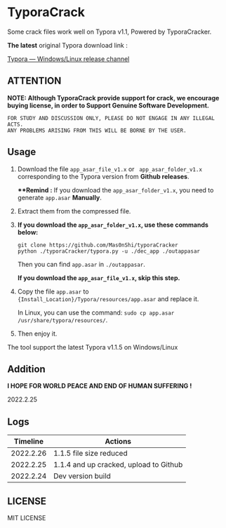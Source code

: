 # TyporaCrack

Some crack files work well on Typora v1.1, Powered by TyporaCracker.



**The latest** original Typora download link : 

[Typora — Windows/Linux release channel](https://typora.io/releases/all)





## ATTENTION

**NOTE: Although TyporaCrack provide support for crack, we encourage buying license, in order to Support Genuine Software Development.**



```
FOR STUDY AND DISCUSSION ONLY, PLEASE DO NOT ENGAGE IN ANY ILLEGAL ACTS.
ANY PROBLEMS ARISING FROM THIS WILL BE BORNE BY THE USER.
```



## Usage

1. Download the file `app_asar_file_v1.x` or ` app_asar_folder_v1.x` corresponding to the Typora version from **Github releases**. 

   **\*\*Remind :** If you download the `app_asar_folder_v1.x`, you need to generate `app.asar` **Manually**. 

   

2. Extract them from the compressed file.

3. **If you download the `app_asar_folder_v1.x`, use these commands below:**

   ```
   git clone https://github.com/Mas0nShi/typoraCracker
   python ./typoraCracker/typora.py -u ./dec_app ./outappasar
   ```

   Then you can find `app.asar` in `./outappasar`.

   **If you download the `app_asar_file_v1.x`, skip this step.**

   

4. Copy the file `app.asar` to `{Install_Location}/Typora/resources/app.asar` and replace it. 

   In Linux, you can use the command: `sudo cp app.asar /usr/share/typora/resources/`.

2. Then enjoy it.



The tool support the latest Typora v1.1.5 on Windows/Linux



## Addition

**I HOPE FOR WORLD PEACE AND END OF HUMAN SUFFERING !** 

2022.2.25



## Logs

| Timeline  | Actions                                |
| --------- | -------------------------------------- |
| 2022.2.26 | 1.1.5 file size reduced                |
| 2022.2.25 | 1.1.4 and up cracked, upload to Github |
| 2022.2.24 | Dev version build                      |



## LICENSE

MIT LICENSE
